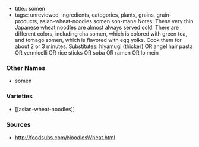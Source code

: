 - title:: somen
- tags:: unreviewed, ingredients, categories, plants, grains, grain-products, asian-wheat-noodles
somen soh-mane Notes: These very thin Japanese wheat noodles are almost always served cold. There are different colors, including cha somen, which is colored with green tea, and tomago somen, which is flavored with egg yolks. Cook them for about 2 or 3 minutes. Substitutes: hiyamugi (thicker) OR angel hair pasta OR vermicelli OR rice sticks OR soba OR ramen OR lo mein

### Other Names

* somen

### Varieties

* [[asian-wheat-noodles]]

### Sources
* http://foodsubs.com/NoodlesWheat.html
